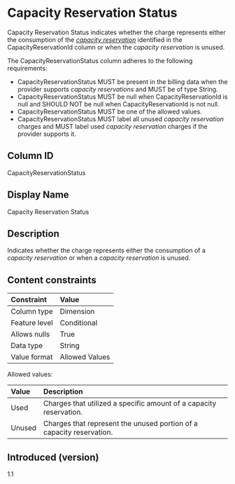 # Capacity Reservation Status

Capacity Reservation Status indicates whether the charge represents either the consumption of the [*capacity reservation*](#glossary:capacity-reservation) identified in the CapacityReservationId column or when the *capacity reservation* is unused.

The CapacityReservationStatus column adheres to the following requirements:
 * CapacityReservationStatus MUST be present in the billing data when the provider supports *capacity reservations* and MUST be of type String.
 * CapacityReservationStatus MUST be null when CapacityReservationId is null and SHOULD NOT be null when CapacityReservationId is not null.
 * CapacityReservationStatus MUST be one of the allowed values.
 * CapacityReservationStatus MUST label all unused *capacity reservation* charges and MUST label used *capacity reservation* charges if the provider supports it.

## Column ID

CapacityReservationStatus

## Display Name

Capacity Reservation Status

## Description

Indicates whether the charge represents either the consumption of a *capacity reservation* or when a *capacity reservation* is unused.

## Content constraints

| Constraint      | Value          |
| :-------------- | :------------- |
| Column type     | Dimension      |
| Feature level   | Conditional    |
| Allows nulls    | True           |
| Data type       | String         |
| Value format    | Allowed Values |

Allowed values:

| Value  | Description                                                                 |
| :----- | :-------------------------------------------------------------------------- |
| Used   | Charges that utilized a specific amount of a capacity reservation.          |
| Unused | Charges that represent the unused portion of a capacity reservation.        |

## Introduced (version)

1.1
